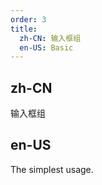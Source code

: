 ```yaml
---
order: 3
title:
  zh-CN: 输入框组
  en-US: Basic
---
```


## zh-CN

输入框组

## en-US

The simplest usage.

